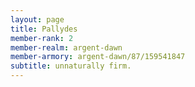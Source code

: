 ```yaml
---
layout: page
title: Pallydes
member-rank: 2
member-realm: argent-dawn
member-armory: argent-dawn/87/159541847
subtitle: unnaturally firm.
---
```


